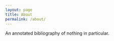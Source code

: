 ```yaml
---
layout: page
title: About
permalink: /about/
---
```


An annotated bibliography of nothing in particular.
